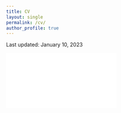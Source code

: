 ```yaml
---
title: CV
layout: single
permalink: /cv/
author_profile: true
---
```

Last updated: January 10, 2023

<embed src="/assets/CV/resume.pdf" type="application/pdf"/>
